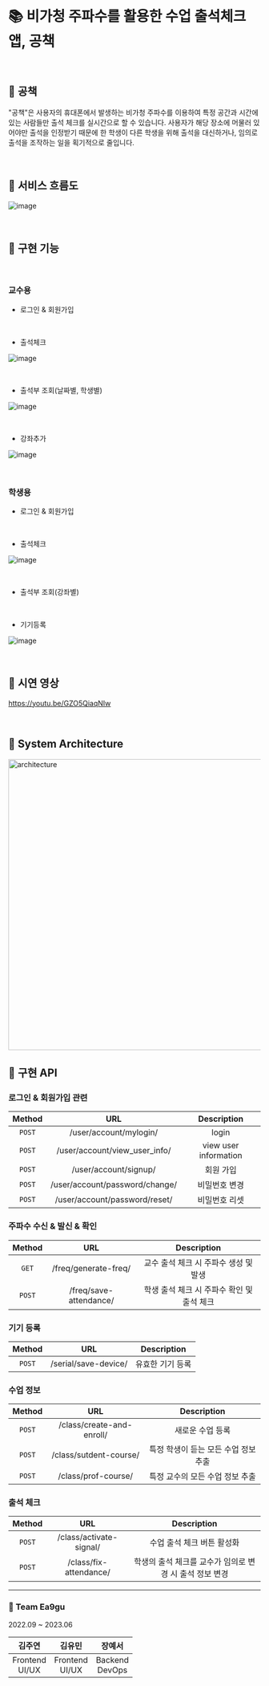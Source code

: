# 📚 비가청 주파수를 활용한 수업 출석체크 앱, 공책

<br>

## 💫 공책
"공책"은 사용자의 휴대폰에서 발생하는 비가청 주파수를 이용하여 특정 공간과 시간에 있는 사람들만 출석 체크를 실시간으로 할 수 있습니다.
사용자가 해당 장소에 머물러 있어야만 출석을 인정받기 때문에 한 학생이 다른 학생을 위해 출석을 대신하거나, 임의로 출석을 조작하는 일을 획기적으로 줄입니다.

<br>

## 💫 서비스 흐름도
![image](https://github.com/ea9gu/flutter/assets/86945989/0938a18a-5359-4bb2-960c-f3c02d421cc4)

<br>

## 💫 구현 기능
<br>

### 교수용
+ 로그인 & 회원가입
<br>

+ 출석체크

![image](https://github.com/ea9gu/flutter/assets/86945989/d89ffd50-f3c6-4dcc-a961-0f46a610dc69)

<br>

+ 출석부 조회(날짜별, 학생별)

![image](https://github.com/ea9gu/flutter/assets/86945989/2a617fe5-b89a-43f2-9ac9-24764b3329a5)

<br>

+ 강좌추가

![image](https://github.com/ea9gu/flutter/assets/86945989/99b89a4b-7d0b-41a6-b14c-25f38e386cb6)

<br>

### 학생용

+ 로그인 & 회원가입

<br>

+ 출석체크

![image](https://github.com/ea9gu/flutter/assets/86945989/7901f8e3-adbe-4ac2-bc61-8de04d7e3632)

<br>

+ 출석부 조회(강좌별)

<br>

+ 기기등록

![image](https://github.com/ea9gu/flutter/assets/86945989/5b2892fc-22d1-4c45-bb05-ba0fca1c5fdb)

<br>

## 💫 시연 영상
https://youtu.be/GZO5QiaqNIw

<br>


## 💫 System Architecture

<img width="580" alt="architecture" src="https://github.com/ea9gu/server/assets/69420512/f675ffe0-1b93-47ea-a1ba-abcdca9b46fb">



## 💫 구현 API

### 로그인 & 회원가입 관련

|Method <br> |URL <br> |Description <br> |
|:---:|:---:|:---:|
|`POST`|/user/account/mylogin/|login|
|`POST`|/user/account/view_user_info/|view user information|
|`POST`|/user/account/signup/|회원 가입|
|`POST`|/user/account/password/change/|비밀번호 변경|
|`POST`|/user/account/password/reset/|비밀번호 리셋|


### 주파수 수신 & 발신 & 확인
|Method <br> |URL <br> |Description <br> |
|:---:|:---:|:---:|
|`GET`|/freq/generate-freq/|교수 출석 체크 시 주파수 생성 및 발생|
|`POST`|/freq/save-attendance/|학생 출석 체크 시 주파수 확인 및 출석 체크|


### 기기 등록 
|Method <br> |URL <br> |Description <br> |
|:---:|:---:|:---:|
|`POST`|/serial/save-device/|유효한 기기 등록|


### 수업 정보 
|Method <br> |URL <br> |Description <br> |
|:---:|:---:|:---:|
|`POST`|/class/create-and-enroll/|새로운 수업 등록|
|`POST`|/class/sutdent-course/|특정 학생이 듣는 모든 수업 정보 추출|
|`POST`|/class/prof-course/|특정 교수의 모든 수업 정보 추출|

### 출석 체크
|Method <br> |URL <br> |Description <br> |
|:---:|:---:|:---:|
|`POST`|/class/activate-signal/|수업 출석 체크 버튼 활성화|
|`POST`|/class/fix-attendance/|학생의 출석 체크를 교수가 임의로 변경 시 출석 정보 변경|

---




### 👋 Team Ea9gu

2022.09 ~ 2023.06

|김주연 <br> |김유민 <br> |장예서 <br> |
|:---:|:---:|:---:|
|Frontend<br>UI/UX|Frontend<br>UI/UX|Backend<br>DevOps|

